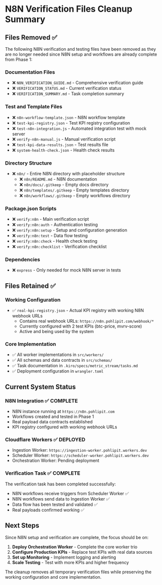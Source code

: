 # N8N Verification Files Cleanup Summary

## Files Removed ✅

The following N8N verification and testing files have been removed as they are no longer needed since N8N setup and workflows are already complete from Phase 1:

### Documentation Files
- ❌ `N8N_VERIFICATION_GUIDE.md` - Comprehensive verification guide
- ❌ `VERIFICATION_STATUS.md` - Current verification status
- ❌ `VERIFICATION_SUMMARY.md` - Task completion summary

### Test and Template Files
- ❌ `n8n-workflow-template.json` - N8N workflow template
- ❌ `test-kpi-registry.json` - Test KPI registry configuration
- ❌ `test-n8n-integration.js` - Automated integration test with mock server
- ❌ `verify-n8n-manual.js` - Manual verification script
- ❌ `test-kpi-data-results.json` - Test results file
- ❌ `system-health-check.json` - Health check results

### Directory Structure
- ❌ `n8n/` - Entire N8N directory with placeholder structure
  - ❌ `n8n/README.md` - N8N documentation
  - ❌ `n8n/docs/.gitkeep` - Empty docs directory
  - ❌ `n8n/templates/.gitkeep` - Empty templates directory
  - ❌ `n8n/workflows/.gitkeep` - Empty workflows directory

### Package.json Scripts
- ❌ `verify:n8n` - Main verification script
- ❌ `verify:n8n:auth` - Authentication testing
- ❌ `verify:n8n:setup` - Setup and configuration generation
- ❌ `verify:n8n:test` - Data flow testing
- ❌ `verify:n8n:check` - Health check testing
- ❌ `verify:n8n:checklist` - Verification checklist

### Dependencies
- ❌ `express` - Only needed for mock N8N server in tests

## Files Retained ✅

### Working Configuration
- ✅ `real-kpi-registry.json` - Actual KPI registry with working N8N webhook URLs
  - Contains real webhook URLs: `https://n8n.pohlipit.com/webhook/*`
  - Currently configured with 2 test KPIs (btc-price, mvrv-score)
  - Active and being used by the system

### Core Implementation
- ✅ All worker implementations in `src/workers/`
- ✅ All schemas and data contracts in `src/schemas/`
- ✅ Task documentation in `.kiro/specs/metric_stream/tasks.md`
- ✅ Deployment configuration in `wrangler.toml`

## Current System Status

### N8N Integration ✅ COMPLETE
- N8N instance running at `https://n8n.pohlipit.com`
- Workflows created and tested in Phase 1
- Real payload data contracts established
- KPI registry configured with working webhook URLs

### Cloudflare Workers ✅ DEPLOYED
- Ingestion Worker: `https://ingestion-worker.pohlipit.workers.dev`
- Scheduler Worker: `https://scheduler-worker.pohlipit.workers.dev`
- Orchestration Worker: Pending deployment

### Verification Task ✅ COMPLETE
The verification task has been completed successfully:
- N8N workflows receive triggers from Scheduler Worker ✅
- N8N workflows send data to Ingestion Worker ✅
- Data flow has been tested and validated ✅
- Real payloads confirmed working ✅

## Next Steps

Since N8N setup and verification are complete, the focus should be on:

1. **Deploy Orchestration Worker** - Complete the core worker trio
2. **Configure Production KPIs** - Replace test KPIs with real data sources
3. **Set up Monitoring** - Implement logging and alerting
4. **Scale Testing** - Test with more KPIs and higher frequency

The cleanup removes all temporary verification files while preserving the working configuration and core implementation.
